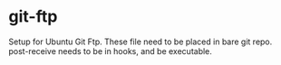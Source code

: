 # git-ftp
Setup for Ubuntu Git Ftp. These file need to be placed in bare git repo. post-receive needs to be in hooks, and be executable. 
